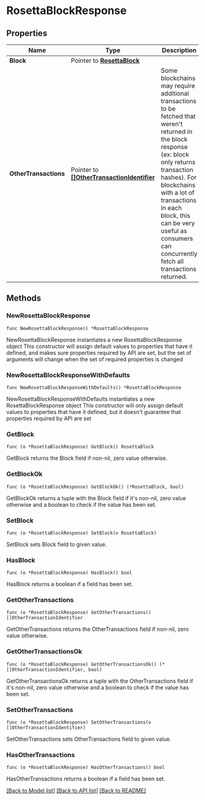 # RosettaBlockResponse

## Properties

Name | Type | Description | Notes
------------ | ------------- | ------------- | -------------
**Block** | Pointer to [**RosettaBlock**](RosettaBlock.md) |  | [optional] 
**OtherTransactions** | Pointer to [**[]OtherTransactionIdentifier**](OtherTransactionIdentifier.md) | Some blockchains may require additional transactions to be fetched that weren&#39;t returned in the block response (ex: block only returns transaction hashes). For blockchains with a lot of transactions in each block, this can be very useful as consumers can concurrently fetch all transactions returned. | [optional] 

## Methods

### NewRosettaBlockResponse

`func NewRosettaBlockResponse() *RosettaBlockResponse`

NewRosettaBlockResponse instantiates a new RosettaBlockResponse object
This constructor will assign default values to properties that have it defined,
and makes sure properties required by API are set, but the set of arguments
will change when the set of required properties is changed

### NewRosettaBlockResponseWithDefaults

`func NewRosettaBlockResponseWithDefaults() *RosettaBlockResponse`

NewRosettaBlockResponseWithDefaults instantiates a new RosettaBlockResponse object
This constructor will only assign default values to properties that have it defined,
but it doesn't guarantee that properties required by API are set

### GetBlock

`func (o *RosettaBlockResponse) GetBlock() RosettaBlock`

GetBlock returns the Block field if non-nil, zero value otherwise.

### GetBlockOk

`func (o *RosettaBlockResponse) GetBlockOk() (*RosettaBlock, bool)`

GetBlockOk returns a tuple with the Block field if it's non-nil, zero value otherwise
and a boolean to check if the value has been set.

### SetBlock

`func (o *RosettaBlockResponse) SetBlock(v RosettaBlock)`

SetBlock sets Block field to given value.

### HasBlock

`func (o *RosettaBlockResponse) HasBlock() bool`

HasBlock returns a boolean if a field has been set.

### GetOtherTransactions

`func (o *RosettaBlockResponse) GetOtherTransactions() []OtherTransactionIdentifier`

GetOtherTransactions returns the OtherTransactions field if non-nil, zero value otherwise.

### GetOtherTransactionsOk

`func (o *RosettaBlockResponse) GetOtherTransactionsOk() (*[]OtherTransactionIdentifier, bool)`

GetOtherTransactionsOk returns a tuple with the OtherTransactions field if it's non-nil, zero value otherwise
and a boolean to check if the value has been set.

### SetOtherTransactions

`func (o *RosettaBlockResponse) SetOtherTransactions(v []OtherTransactionIdentifier)`

SetOtherTransactions sets OtherTransactions field to given value.

### HasOtherTransactions

`func (o *RosettaBlockResponse) HasOtherTransactions() bool`

HasOtherTransactions returns a boolean if a field has been set.


[[Back to Model list]](../README.md#documentation-for-models) [[Back to API list]](../README.md#documentation-for-api-endpoints) [[Back to README]](../README.md)


